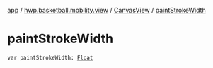 [app](../../index.md) / [hwp.basketball.mobility.view](../index.md) / [CanvasView](index.md) / [paintStrokeWidth](.)

# paintStrokeWidth

`var paintStrokeWidth: `[`Float`](https://kotlinlang.org/api/latest/jvm/stdlib/kotlin/-float/index.html)